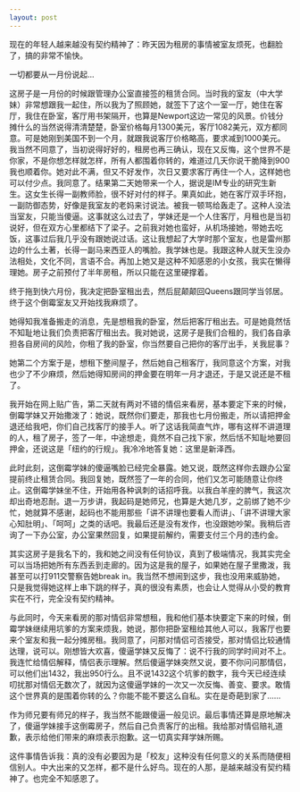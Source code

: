 ```yaml
---
layout: post
---
```

现在的年轻人越来越没有契约精神了：昨天因为租房的事情被室友烦死，也翻脸了，搞的非常不愉快。

一切都要从一月份说起...

这房子是一月份的时候跟管理办公室直接签的租赁合同。当时我的室友（中大学妹）非常想跟我一起住，所以我为了照顾她，就签下了这个一室一厅，她住在客厅，我住在卧室，客厅用书架隔开，也算是Newport这边一常见的风景。价钱分摊什么的当然说得清清楚楚，卧室价格每月1300美元，客厅1082美元，双方都同意。可是她刚到美国不到一个月，就跟我说客厅价格略高，要求减到1000美元。我当然不同意了，当初说得好好的，租房也再三确认，现在又反悔，这个世界不是你家，不是你想怎样就怎样，所有人都围着你转的，难道过几天你说干脆降到900我也顺着你。她对此不满，但又不好发作，次日又要求客厅再住一个人，这样她也可以付少点。我同意了。结果第二天她带来一个人，据说是IM专业的研究生新生。这女生长得一副教师脸，很不好对付的样子。果真如此，她在客厅双手环抱，一副防御态势，好像是我室友的老妈来讨说法。被我一顿骂给轰走了。这种人没法当室友，只能当傻逼。这事就这么过去了，学妹还是一个人住客厅，月租也是当初说好，但在双方心里都结下了梁子。之前我对她也蛮好，从机场接她，带她去吃饭，这事过后我几乎没有跟她说过话。这让我想起了大学时那个室友，也是雷州那边的什么土著，长得一副马来西亚人的嘴脸。我学妹也是。我跟这种人就天生没办法相处，文化不同，言语不合。再加上她又是这种不知感恩的小女孩，我实在懒得理她。房子之前预付了半年房租，所以只能在这里硬撑着。

终于拖到快六月份，我决定把卧室租出去，然后屁颠颠回Queens跟同学当邻居。终于这个倒霉室友又开始找我麻烦了。

她得知我准备搬走的消息，先是想租我的卧室，然后把客厅租出去。可是她竟然恬不知耻地让我们负责把客厅租出去。我对她说，这房子是我们合租的，我们各自承担各自房间的风险，你租了我的卧室，你当然要自己把你的客厅出手，关我屁事？

她第二个方案于是，想租下整间屋子，然后她自己租客厅，我同意这个方案，对我也少了不少麻烦，然后她得知房间的押金要在明年一月才退还，于是又说还是不租了。

我开始在网上贴广告，第二天就有两对不错的情侣来看房，基本要定下来的时候，倒霉学妹又开始撒泼了：她说，既然你们要走，那我也七月份搬走，所以请把押金退还给我吧，你们自己找客厅的接手人。听了这话我简直气炸，哪有这样不讲道理的人，租了房子，签了一年，中途想走，竟然不自己找下家，然后恬不知耻地要回押金，还说这是「纽约的行规」。我冷冷地答复她：这里是新泽西。

此时此刻，这倒霉学妹的傻逼嘴脸已经完全暴露。她又说，既然这样你去跟办公室提前终止租赁合同。我回复她，既然签了一年的合同，他们又怎可能随意让你终止。这倒霉学妹坐不住，开始用各种讽刺的话招呼我。以我白羊座的脾气，我这次却出奇地忍耐。退一万步讲，我起码是她师兄，也算是大她几岁，之前绑了她不少忙，她就算不感谢，起码也不能用那些「讲不讲理也要看人而讲」、「讲不讲理大家心知肚明」、「呵呵」之类的话吧。我最后还是没有发作，也没跟她吵架。我稍后咨询了一下办公室，办公室果然回复，如果提前解约，需要支付三个月的违约金。

其实这房子是我名下的，我和她之间没有任何协议，真到了极端情况，我其实完全可以当场把她所有东西丢到走廊的。因为这是我的屋子，如果她在屋子里撒泼，我甚至可以打911交警察告她break in。我当然不想闹到这步，我也没用来威胁她，只是我觉得她这样上串下跳的样子，真的很没有素质，也会让人觉得从小受的教育实在不行，完全没有契约精神。

与此同时，今天来看房的那对情侣非常想租，我和他们基本快要定下来的时候，倒霉学妹继续用坑爹的方案来烦我，她说，那你把卧室租给其他人可以，我客厅也要来个室友和我一起分摊房租。我同意了，问那对情侣可否接受，那对情侣比较通情达理，说可以。刚想皆大欢喜，傻逼学妹又反悔了：说不行我的同学时间对不上。我连忙给情侣解释，情侣表示理解。然后傻逼学妹突然又说，要不你问问那情侣，可以他们出1432，我出950行么。且不说1432这个坑爹的数字，我今天已经连续叨扰那对情侣无数次了，就因为这傻逼学妹的一次又一次反悔、善变、要求。敢情这个世界真的是围着你转的么？你能不能不要这么自私。实在是奇葩到家了……

作为师兄要有师兄的样子，我当然不能跟傻逼一般见识。最后事情还算是原地解决了，傻逼学妹接手这倒霉房子，然后自己负责客厅的出租。我给那对情侣赔礼道歉，表示给他们带来的麻烦表示抱歉。这一切真实拜学妹所赐。

这件事情告诉我：真的没有必要因为是「校友」这种没有任何意义的关系而随便相信别人。中大出来的又怎样，都不是什么好鸟。现在的人那，是越来越没有契约精神了。也完全不知感恩了。